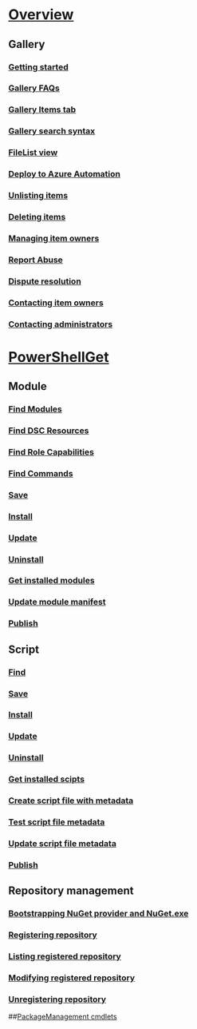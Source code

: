 # [Overview](readme.md)
## Gallery
### [Getting started](psgallery/psgallery_gettingstarted.md)
### [Gallery FAQs](psgallery/psgallery_faqs.md)
### [Gallery Items tab](psgallery/psgallery_items_tab.md)
### [Gallery search syntax](psgallery/psgallery_search_syntax.md)
### [FileList view](psgallery/psgallery_filelist_feature.md)
### [Deploy to Azure Automation](psgallery/psgallery_deploy_to_azure_automation.md)
### [Unlisting items](psgallery/psgallery_unlist_items.md)
### [Deleting items](psgallery/Deleting-Items.md)
### [Managing item owners](psgallery/Managing-Item-Owners.md)
### [Report Abuse](psgallery/psgallery_report_abuse.md)
### [Dispute resolution](psgallery/psgallery_dispute_resolution.md)
### [Contacting item owners](psgallery/psgallery_contacting_item_owners.md)
### [Contacting administrators](psgallery/psgallery_contacting_administrators.md)

# [PowerShellGet](psget/overview.md)
## Module
### [Find Modules](psget/module/psget_find-module.md)
### [Find DSC Resources](psget/module/psget_find-dscresource.md)
### [Find Role Capabilities](psget/module/psget_find-rolecapability.md)
### [Find Commands](psget/module/psget_find-command.md)
### [Save](psget/module/psget_save-module.md)
### [Install](psget/module/psget_install-module.md)
### [Update](psget/module/psget_update-module.md)
### [Uninstall](psget/module/psget_uninstall-module.md)
### [Get installed modules](psget/module/psget_get-installedmodule.md)
### [Update module manifest](psget/module/psget_update-modulemanifest.md)
### [Publish](psget/module/psget_publish-module.md)
	
## Script
### [Find](psget/script/psget_find-script.md)
### [Save](psget/script/psget_save-script.md)
### [Install](psget/script/psget_install-script.md)
### [Update](psget/script/psget_update-script.md)
### [Uninstall](psget/script/psget_uninstall-script.md)
### [Get installed scipts](psget/script/psget_get-installedscript.md)
### [Create script file with metadata](psget/script/psget_new-scriptfileinfo.md)
### [Test script file metadata](psget/script/psget_test-scriptfileinfo.md)
### [Update script file metadata](psget/script/psget_update-scriptfileinfo.md)
### [Publish](psget/module/psget_publish-module.md)

## Repository management
### [Bootstrapping NuGet provider and NuGet.exe](psget/repository/bootstrapping_nuget_proivder_and_exe.md)
### [Registering repository](psget/repository/psget_register-psrepository.md)
### [Listing registered repository](psget/repository/psget_get-psrepository.md)
### [Modifying registered repository](psget/repository/psget_set-psrepository.md)
### [Unregistering repository](psget/repository/psget_unregister-psrepository.md)

##[PackageManagement cmdlets](psget/oneget/PackageManagement_cmdlets.md)

